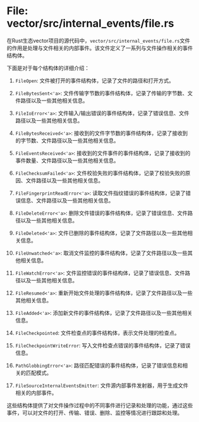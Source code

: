 # File: vector/src/internal_events/file.rs

在Rust生态vector项目的源代码中，`vector/src/internal_events/file.rs`文件的作用是处理与文件相关的内部事件。该文件定义了一系列与文件操作相关的事件结构体。

下面是对于每个结构体的详细介绍：

1. `FileOpen`: 文件被打开的事件结构体，记录了文件的路径和打开方式。

2. `FileBytesSent<'a>`: 文件传输字节数的事件结构体，记录了传输的字节数、文件路径以及一些其他相关信息。

3. `FileIoError<'a>`: 文件输入/输出错误的事件结构体，记录了错误信息、文件路径以及一些其他相关信息。

4. `FileBytesReceived<'a>`: 接收到的文件字节数的事件结构体，记录了接收到的字节数、文件路径以及一些其他相关信息。

5. `FileEventsReceived<'a>`: 接收到的文件事件的事件结构体，记录了接收到的事件数量、文件路径以及一些其他相关信息。

6. `FileChecksumFailed<'a>`: 文件校验失败的事件结构体，记录了校验失败的原因、文件路径以及一些其他相关信息。

7. `FileFingerprintReadError<'a>`: 读取文件指纹错误的事件结构体，记录了错误信息、文件路径以及一些其他相关信息。

8. `FileDeleteError<'a>`: 删除文件错误的事件结构体，记录了错误信息、文件路径以及一些其他相关信息。

9. `FileDeleted<'a>`: 文件已删除的事件结构体，记录了文件路径以及一些其他相关信息。

10. `FileUnwatched<'a>`: 取消文件监控的事件结构体，记录了文件路径以及一些其他相关信息。

11. `FileWatchError<'a>`: 文件监控错误的事件结构体，记录了错误信息、文件路径以及一些其他相关信息。

12. `FileResumed<'a>`: 重新开始文件处理的事件结构体，记录了文件路径以及一些其他相关信息。

13. `FileAdded<'a>`: 添加新文件的事件结构体，记录了文件路径以及一些其他相关信息。

14. `FileCheckpointed`: 文件检查点的事件结构体，表示文件处理的检查点。

15. `FileCheckpointWriteError`: 写入文件检查点错误的事件结构体，记录了错误信息。

16. `PathGlobbingError<'a>`: 路径匹配错误的事件结构体，记录了错误信息和相关的匹配模式。

17. `FileSourceInternalEventsEmitter`: 文件源内部事件发射器，用于生成文件相关的内部事件。

这些结构体提供了对文件操作过程中的不同事件进行记录和处理的功能，通过这些事件，可以对文件的打开、传输、错误、删除、监控等情况进行跟踪和处理。

